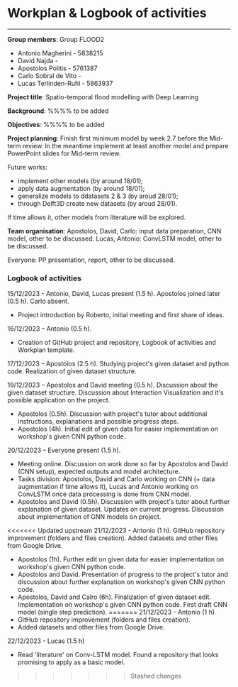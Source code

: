 # Workplan & Logbook of activities 

--------------------------------------------------------------

**Group members**:
Group FLOOD2
- Antonio Magherini - 5838215
- David Najda - 
- Apostolos Politis - 5761387
- Carlo Sobral de Vito - 
- Lucas Terlinden-Ruhl - 5863937

**Project title**:
Spatio-temporal flood modelling with Deep Learning

**Background**:
%%%% to be added

**Objectives**:
%%%% to be added

**Project planning**:
Finish first minimum model by week 2.7 before the Mid-term review.
In the meantime implement at least another model and prepare PowerPoint slides for Mid-term review.

Future works:
- implement other models (by around 18/01);
- apply data augmentation (by around 18/01);
- generalize models to ddatasets 2 & 3 (by aroud 28/01);
- through Delft3D create new datasets (by aroud 28/01).

If time allows it, other models from literature will be explored. 

**Team organisation**:
Apostolos, David, Carlo: input data preparation, CNN model, other to be discussed.
Lucas, Antonio: ConvLSTM model, other to be discussed.

Everyone: PP presentation, report, other to be discussed.

### Logbook of activities

15/12/2023 - Antonio, David, Lucas present (1.5 h). Apostolos joined later (0.5 h). Carlo absent. 
- Project introduction by Roberto, initial meeting and first share of ideas.

16/12/2023 – Antonio (0.5 h). 
- Creation of GitHub project and repository, Logbook of activities and Workplan template.

17/12/2023 – Apostolos (2.5 h). Studying project's given dataset and python code. Realization of given dataset structure.

19/12/2023 – Apostolos and David meeting (0.5 h). Discussion about the given dataset structure. Discussion about Interaction Visualization and it's possible application on the project.
- Apostolos (0.5h). Discussion with project's tutor about additional instructions, explanations and possible progress steps.
- Apostolos (4h). Initial edit of given data for easier implementation on workshop's given CNN python code.

20/12/2023 – Everyone present (1.5 h). 
- Meeting online. Discussion on work done so far by Apostolos and David (CNN setup), expected outputs and model architecture. 
- Tasks division: Apostolos, David and Carlo working on CNN (+ data augmentation if time allows it), Lucas and Antonio working on ConvLSTM once data processing is done from CNN model.
- Apostolos and David (0.5h). Discussion with project's tutor about further explanation of given dataset. Updates on current progress. Discussion about implementation of GNN models on project.

<<<<<<< Updated upstream
21/12/2023 - Antonio (1 h). GitHub repository improvement (folders and files creation). Added datasets and other files from Google Drive.
- Apostolos (1h). Further edit on given data for easier implementation on workshop's given CNN python code.
- Apostolos and David. Presentation of progress to the project's tutor and discussion about further explanation on workshop's given CNN python code.
- Apostolos, David and Calro (6h). Finalization of given dataset edit. Implementation on workshop's given CNN python code. First draft CNN model (single step prediction).
=======
21/12/2023 - Antonio (1 h)
- GitHub repository improvement (folders and files creation).
- Added datasets and other files from Google Drive.

22/12/2023 - Lucas (1.5 h)
- Read 'literature' on Conv-LSTM model. Found a repository that looks promising to apply as a basic model.
>>>>>>> Stashed changes
